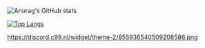 ![Anurag's GitHub stats](https://github-readme-stats.vercel.app/api?username=EgirlAddiction&show_icons=true&theme=tokyonight)

[![Top Langs](https://github-readme-stats.vercel.app/api/top-langs/?username=EgirlAddiction&layout=compact&theme=tokyonight)](https://github.com/anuraghazra/github-readme-stats)

 https://discord.c99.nl/widget/theme-2/855936540509208586.png
